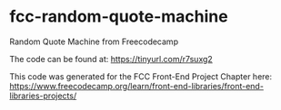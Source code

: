 # fcc-random-quote-machine
Random Quote Machine from Freecodecamp

The code can be found at: https://tinyurl.com/r7suxg2

This code was generated for the FCC Front-End Project Chapter here:
https://www.freecodecamp.org/learn/front-end-libraries/front-end-libraries-projects/
